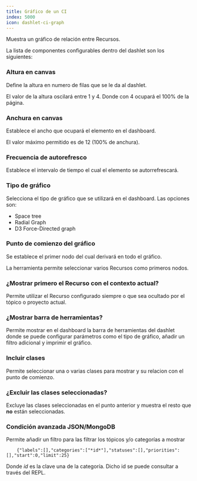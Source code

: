 ```yaml
---
title: Gráfico de un CI
index: 5000
icon: dashlet-ci-graph
---
```


Muestra un gráfico de relación entre Recursos.

La lista de componentes configurables dentro del dashlet son los siguientes:

### Altura en canvas

Define la altura en numero de filas que se le da al dashlet.

El valor de la altura oscilará entre 1 y 4. Donde con 4 ocupará el 100% de la página.

### Anchura en canvas

Establece el ancho que ocupará el elemento en el dashboard.

El valor máximo permitido es de 12 (100% de anchura).

### Frecuencia de autorefresco

Establece el intervalo de tiempo el cual el elemento se autorrefrescará.

### Tipo de gráfico

Selecciona el tipo de gráfico que se utilizará en el dashboard. Las opciones son:

- Space tree
- Radial Graph
- D3 Force-Directed graph

### Punto de comienzo del gráfico

Se establece el primer nodo del cual derivará en todo el gráfico.

La herramienta permite seleccionar varios Recursos como primeros nodos.

### ¿Mostrar primero el Recurso con el contexto actual?

Permite utilizar el Recurso configurado siempre o que sea ocultado por el tópico o proyecto actual.

### ¿Mostrar barra de herramientas?

Permite mostrar en el dashboard la barra de herramientas del dashlet donde se puede configurar parámetros como el tipo
de gráfico, añadir un filtro adicional y imprimir el gráfico.

### Incluir clases

Permite seleccionar una o varias clases para mostrar y su relacion con el punto de comienzo.

### ¿Excluir las clases seleccionadas?

Excluye las clases seleccionadas en el punto anterior y muestra el resto que **no** están seleccionadas.

### Condición avanzada JSON/MongoDB

Permite añadir un filtro para las filtrar los tópicos y/o categorías a mostrar

        {"labels":[],"categories":["*id*"],"statuses":[],"priorities":[],"start":0,"limit":25}

Donde *id* es la clave una de la categoría. Dicho id se puede consultar a través del REPL.
